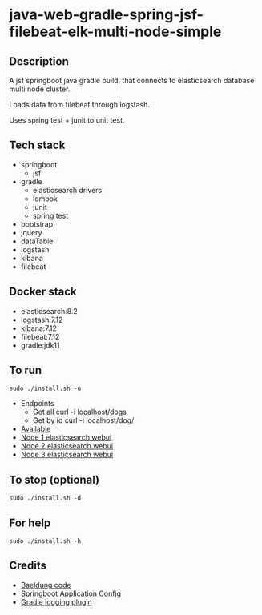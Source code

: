 # java-web-gradle-spring-jsf-filebeat-elk-multi-node-simple

## Description
A jsf springboot java gradle build,
that connects to elasticsearch database multi node cluster.

Loads data from filebeat through logstash.

Uses spring test + junit to unit test.

## Tech stack
- springboot
  - jsf
- gradle
  - elasticsearch drivers
  - lombok
  - junit
  - spring test
- bootstrap
- jquery
- dataTable
- logstash
- kibana
- filebeat

## Docker stack
- elasticsearch:8.2
- logstash:7.12
- kibana:7.12
- filebeat:7.12
- gradle:jdk11

## To run
`sudo ./install.sh -u`
- Endpoints
  - Get all curl -i localhost/dogs
  - Get by id curl -i localhost/dog/<id>
- [Available](http://localhost)
- [Node 1 elasticsearch webui](http://localhost:9200)
- [Node 2 elasticsearch webui](http://localhost:9201)
- [Node 3 elasticsearch webui](http://localhost:9202)

## To stop (optional)
`sudo ./install.sh -d`

## For help
`sudo ./install.sh -h`

## Credits
- [Baeldung code](https://www.baeldung.com/spring-data-elasticsearch-tutorial)
- [Springboot Application Config](https://betterjavacode.com/programming/elasticsearch-spring-boot)
- [Gradle logging plugin](https://github.com/radarsh/gradle-test-logger-plugin)

